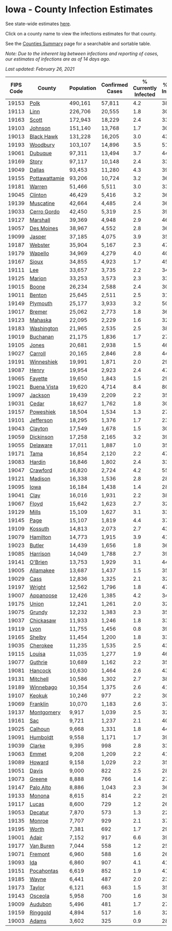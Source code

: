 # Iowa - County Infection Estimates

See state-wide estimates [here](/infections/us-ia).

Click on a county name to view the infections estimates for that county.

See the [Counties Summary](/infections/summary-counties) page for a searchable and sortable table.

*Note: Due to the inherent lag between infections and reporting of cases, our estimates of infections are as of 14 days ago.*

*Last updated: February 26, 2021*

|   FIPS Code |                         County |   Population |   Confirmed Cases |   % Currently Infected |   % Total Infected |
|-------------|--------------------------------|--------------|-------------------|------------------------|--------------------|
|       19153 |                   [Polk](polk) |      490,161 |            57,811 |                    4.2 |               38.3 |
|       19113 |                   [Linn](linn) |      226,706 |            20,555 |                    1.8 |               30.1 |
|       19163 |                 [Scott](scott) |      172,943 |            18,229 |                    2.4 |               33.6 |
|       19103 |             [Johnson](johnson) |      151,140 |            13,768 |                    1.7 |               30.5 |
|       19013 |       [Black Hawk](black-hawk) |      131,228 |            16,205 |                    3.0 |               43.0 |
|       19193 |           [Woodbury](woodbury) |      103,107 |            14,896 |                    3.5 |               51.5 |
|       19061 |             [Dubuque](dubuque) |       97,311 |            13,494 |                    3.7 |               44.1 |
|       19169 |                 [Story](story) |       97,117 |            10,148 |                    2.4 |               33.3 |
|       19049 |               [Dallas](dallas) |       93,453 |            11,280 |                    4.3 |               39.7 |
|       19155 | [Pottawattamie](pottawattamie) |       93,206 |            10,724 |                    3.2 |               36.2 |
|       19181 |               [Warren](warren) |       51,466 |             5,511 |                    3.0 |               33.4 |
|       19045 |             [Clinton](clinton) |       46,429 |             5,416 |                    3.2 |               36.8 |
|       19139 |         [Muscatine](muscatine) |       42,664 |             4,485 |                    2.4 |               36.9 |
|       19033 |     [Cerro Gordo](cerro-gordo) |       42,450 |             5,319 |                    2.5 |               39.9 |
|       19127 |           [Marshall](marshall) |       39,369 |             4,948 |                    2.9 |               46.5 |
|       19057 |       [Des Moines](des-moines) |       38,967 |             4,552 |                    2.8 |               36.8 |
|       19099 |               [Jasper](jasper) |       37,185 |             4,075 |                    3.9 |               35.7 |
|       19187 |             [Webster](webster) |       35,904 |             5,167 |                    2.3 |               47.2 |
|       19179 |             [Wapello](wapello) |       34,969 |             4,279 |                    4.0 |               40.5 |
|       19167 |                 [Sioux](sioux) |       34,855 |             4,923 |                    1.7 |               45.9 |
|       19111 |                     [Lee](lee) |       33,657 |             3,735 |                    2.2 |               34.8 |
|       19125 |               [Marion](marion) |       33,253 |             3,573 |                    2.3 |               33.6 |
|       19015 |                 [Boone](boone) |       26,234 |             2,588 |                    2.4 |               30.9 |
|       19011 |               [Benton](benton) |       25,645 |             2,511 |                    2.5 |               31.2 |
|       19149 |           [Plymouth](plymouth) |       25,177 |             3,933 |                    3.2 |               50.4 |
|       19017 |               [Bremer](bremer) |       25,062 |             2,773 |                    1.8 |               36.1 |
|       19123 |             [Mahaska](mahaska) |       22,095 |             2,229 |                    1.6 |               32.0 |
|       19183 |       [Washington](washington) |       21,965 |             2,535 |                    2.5 |               38.6 |
|       19019 |           [Buchanan](buchanan) |       21,175 |             1,836 |                    1.7 |               27.7 |
|       19105 |                 [Jones](jones) |       20,681 |             2,938 |                    1.5 |               46.9 |
|       19027 |             [Carroll](carroll) |       20,165 |             2,846 |                    2.8 |               44.8 |
|       19191 |       [Winneshiek](winneshiek) |       19,991 |             1,871 |                    2.0 |               29.3 |
|       19087 |                 [Henry](henry) |       19,954 |             2,923 |                    2.4 |               47.0 |
|       19065 |             [Fayette](fayette) |       19,650 |             1,843 |                    1.5 |               29.7 |
|       19021 |     [Buena Vista](buena-vista) |       19,620 |             4,714 |                    8.4 |               80.3 |
|       19097 |             [Jackson](jackson) |       19,439 |             2,209 |                    2.2 |               35.9 |
|       19031 |                 [Cedar](cedar) |       18,627 |             1,762 |                    1.8 |               30.2 |
|       19157 |         [Poweshiek](poweshiek) |       18,504 |             1,534 |                    1.3 |               27.6 |
|       19101 |         [Jefferson](jefferson) |       18,295 |             1,376 |                    1.7 |               23.6 |
|       19043 |             [Clayton](clayton) |       17,549 |             1,678 |                    1.5 |               30.7 |
|       19059 |         [Dickinson](dickinson) |       17,258 |             2,165 |                    3.2 |               39.7 |
|       19055 |           [Delaware](delaware) |       17,011 |             1,887 |                    1.0 |               35.6 |
|       19171 |                   [Tama](tama) |       16,854 |             2,120 |                    2.2 |               47.1 |
|       19083 |               [Hardin](hardin) |       16,846 |             1,802 |                    2.4 |               33.9 |
|       19047 |           [Crawford](crawford) |       16,820 |             2,724 |                    4.2 |               55.5 |
|       19121 |             [Madison](madison) |       16,338 |             1,536 |                    2.8 |               28.7 |
|       19095 |                   [Iowa](iowa) |       16,184 |             1,438 |                    1.4 |               28.4 |
|       19041 |                   [Clay](clay) |       16,016 |             1,931 |                    2.2 |               38.1 |
|       19067 |                 [Floyd](floyd) |       15,642 |             1,623 |                    2.7 |               32.8 |
|       19129 |                 [Mills](mills) |       15,109 |             1,627 |                    3.1 |               33.8 |
|       19145 |                   [Page](page) |       15,107 |             1,819 |                    4.4 |               37.7 |
|       19109 |             [Kossuth](kossuth) |       14,813 |             2,073 |                    2.7 |               43.1 |
|       19079 |           [Hamilton](hamilton) |       14,773 |             1,915 |                    3.9 |               41.1 |
|       19023 |               [Butler](butler) |       14,439 |             1,656 |                    1.8 |               36.6 |
|       19085 |           [Harrison](harrison) |       14,049 |             1,788 |                    2.7 |               39.8 |
|       19141 |             [O'Brien](o'brien) |       13,753 |             1,929 |                    3.1 |               44.5 |
|       19005 |         [Allamakee](allamakee) |       13,687 |             1,437 |                    1.5 |               35.9 |
|       19029 |                   [Cass](cass) |       12,836 |             1,325 |                    2.1 |               32.1 |
|       19197 |               [Wright](wright) |       12,562 |             1,796 |                    1.8 |               47.3 |
|       19007 |         [Appanoose](appanoose) |       12,426 |             1,385 |                    4.2 |               34.6 |
|       19175 |                 [Union](union) |       12,241 |             1,261 |                    2.0 |               32.5 |
|       19075 |               [Grundy](grundy) |       12,232 |             1,383 |                    2.3 |               35.9 |
|       19037 |         [Chickasaw](chickasaw) |       11,933 |             1,246 |                    1.8 |               33.3 |
|       19119 |                   [Lyon](lyon) |       11,755 |             1,456 |                    0.8 |               39.6 |
|       19165 |               [Shelby](shelby) |       11,454 |             1,200 |                    1.8 |               33.6 |
|       19035 |           [Cherokee](cherokee) |       11,235 |             1,535 |                    2.5 |               43.0 |
|       19115 |               [Louisa](louisa) |       11,035 |             1,277 |                    1.9 |               46.6 |
|       19077 |             [Guthrie](guthrie) |       10,689 |             1,162 |                    2.2 |               35.2 |
|       19081 |             [Hancock](hancock) |       10,630 |             1,464 |                    2.6 |               43.7 |
|       19131 |           [Mitchell](mitchell) |       10,586 |             1,302 |                    2.7 |               38.9 |
|       19189 |         [Winnebago](winnebago) |       10,354 |             1,375 |                    2.6 |               41.8 |
|       19107 |               [Keokuk](keokuk) |       10,246 |               977 |                    2.2 |               30.3 |
|       19069 |           [Franklin](franklin) |       10,070 |             1,183 |                    2.6 |               37.4 |
|       19137 |       [Montgomery](montgomery) |        9,917 |             1,039 |                    2.5 |               32.3 |
|       19161 |                     [Sac](sac) |        9,721 |             1,237 |                    2.1 |               40.5 |
|       19025 |             [Calhoun](calhoun) |        9,668 |             1,331 |                    1.8 |               44.9 |
|       19091 |           [Humboldt](humboldt) |        9,558 |             1,171 |                    1.7 |               39.7 |
|       19039 |               [Clarke](clarke) |        9,395 |               998 |                    2.8 |               33.2 |
|       19063 |                 [Emmet](emmet) |        9,208 |             1,209 |                    2.2 |               41.6 |
|       19089 |               [Howard](howard) |        9,158 |             1,029 |                    2.2 |               35.0 |
|       19051 |                 [Davis](davis) |        9,000 |               822 |                    2.5 |               28.9 |
|       19073 |               [Greene](greene) |        8,888 |               766 |                    1.4 |               27.9 |
|       19147 |         [Palo Alto](palo-alto) |        8,886 |             1,043 |                    2.3 |               36.8 |
|       19133 |               [Monona](monona) |        8,615 |               814 |                    2.2 |               29.7 |
|       19117 |                 [Lucas](lucas) |        8,600 |               729 |                    1.2 |               26.3 |
|       19053 |             [Decatur](decatur) |        7,870 |               573 |                    1.3 |               22.5 |
|       19135 |               [Monroe](monroe) |        7,707 |               929 |                    2.1 |               37.5 |
|       19195 |                 [Worth](worth) |        7,381 |               692 |                    1.7 |               29.2 |
|       19001 |                 [Adair](adair) |        7,152 |               917 |                    6.6 |               39.0 |
|       19177 |         [Van Buren](van-buren) |        7,044 |               558 |                    1.2 |               25.7 |
|       19071 |             [Fremont](fremont) |        6,960 |               588 |                    1.6 |               26.2 |
|       19093 |                     [Ida](ida) |        6,860 |               907 |                    4.1 |               41.2 |
|       19151 |       [Pocahontas](pocahontas) |        6,619 |               852 |                    1.9 |               41.4 |
|       19185 |                 [Wayne](wayne) |        6,441 |               487 |                    2.0 |               23.7 |
|       19173 |               [Taylor](taylor) |        6,121 |               663 |                    1.5 |               35.2 |
|       19143 |             [Osceola](osceola) |        5,958 |               700 |                    1.6 |               38.6 |
|       19009 |             [Audubon](audubon) |        5,496 |               481 |                    1.7 |               27.9 |
|       19159 |           [Ringgold](ringgold) |        4,894 |               517 |                    1.6 |               32.4 |
|       19003 |                 [Adams](adams) |        3,602 |               325 |                    0.9 |               28.4 |